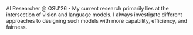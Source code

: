 AI Researcher @ OSU'26 - My current research primarily lies at the intersection of vision and language models. I always investigate different approaches to designing such models with more capability, efficiency, and fairness.
